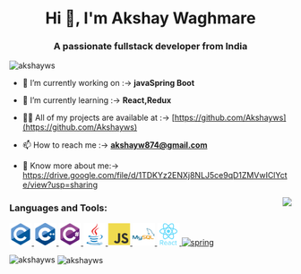 <h1 align="center">Hi 👋, I'm Akshay Waghmare</h1>
<h3 align="center">A passionate fullstack developer from India</h3>

<p align="left"> <img src="https://komarev.com/ghpvc/?username=akshayws&label=Profile%20views&color=0e75b6&style=flat" alt="akshayws" /> </p>

- 🔭 I’m currently working on :-> **javaSpring Boot**

- 🌱 I’m currently learning :-> **React,Redux**

- 👨‍💻 All of my projects are available at :-> [https://github.com/Akshayws](https://github.com/Akshayws)

- 📫 How to reach me :->  **akshayw874@gmail.com**
  

- 📄 Know more about me:->  https://drive.google.com/file/d/1TDKYz2ENXj8NLJ5ce9qD1ZMVwIClYcte/view?usp=sharing
<img align="right" hight="50" src="https://media2.giphy.com/media/v1.Y2lkPTc5MGI3NjExeDRndWJ6ODZzbHQ3MnIyMjBidm9td244Nzd3N2ZyZWhnMmxtY2JociZlcD12MV9pbnRlcm5hbF9naWZfYnlfaWQmY3Q9Zw/TFPdmm3rdzeZ0kP3zG/giphy.gif"/>
<h3 align="left">Languages and Tools:</h3>
<p align="left"> <a href="https://www.cprogramming.com/" target="_blank" rel="noreferrer"> <img src="https://raw.githubusercontent.com/devicons/devicon/master/icons/c/c-original.svg" alt="c" width="40" height="40"/> </a> <a href="https://www.w3schools.com/cpp/" target="_blank" rel="noreferrer"> <img src="https://raw.githubusercontent.com/devicons/devicon/master/icons/cplusplus/cplusplus-original.svg" alt="cplusplus" width="40" height="40"/> </a> <a href="https://www.w3schools.com/cs/" target="_blank" rel="noreferrer"> <img src="https://raw.githubusercontent.com/devicons/devicon/master/icons/csharp/csharp-original.svg" alt="csharp" width="40" height="40"/> </a> <a href="https://www.java.com" target="_blank" rel="noreferrer"> <img src="https://raw.githubusercontent.com/devicons/devicon/master/icons/java/java-original.svg" alt="java" width="40" height="40"/> </a> <a href="https://developer.mozilla.org/en-US/docs/Web/JavaScript" target="_blank" rel="noreferrer"> <img src="https://raw.githubusercontent.com/devicons/devicon/master/icons/javascript/javascript-original.svg" alt="javascript" width="40" height="40"/> </a> <a href="https://www.mysql.com/" target="_blank" rel="noreferrer"> <img src="https://raw.githubusercontent.com/devicons/devicon/master/icons/mysql/mysql-original-wordmark.svg" alt="mysql" width="40" height="40"/> </a> <a href="https://reactjs.org/" target="_blank" rel="noreferrer"> <img src="https://raw.githubusercontent.com/devicons/devicon/master/icons/react/react-original-wordmark.svg" alt="react" width="40" height="40"/> </a> <a href="https://spring.io/" target="_blank" rel="noreferrer"> <img src="https://www.vectorlogo.zone/logos/springio/springio-icon.svg" alt="spring" width="40" height="40"/> </a> </p>

<p><img align="left" src="https://github-readme-stats.vercel.app/api/top-langs?username=akshayws&show_icons=true&locale=en&layout=compact" alt="akshayws" /></p>

<p>&nbsp;<img align="center" src="https://github-readme-stats.vercel.app/api?username=akshayws&show_icons=true&locale=en" alt="akshayws" /></p>

